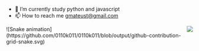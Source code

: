 - 🌱 I’m currently study python and javascript
- 📫 How to reach me gmateust@gmail.com

<!---
0110k011/0110k011 is a ✨ special ✨ repository because its `README.md` (this file) appears on your GitHub profile.
You can click the Preview link to take a look at your changes.
--->
<div>
  <img align="right" src="https://profile-counter.glitch.me/0110k011/count.svg"> 
</div>
 ![Snake animation](https://github.com/0110k011/0110k011/blob/output/github-contribution-grid-snake.svg)
